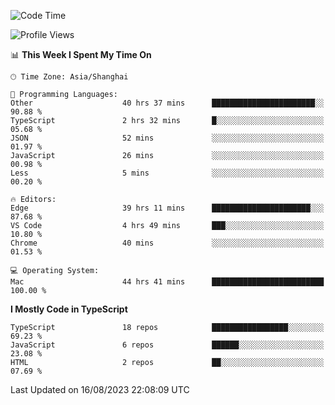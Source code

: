 <!--START_SECTION:waka-->
![Code Time](http://img.shields.io/badge/Code%20Time-4%2C993%20hrs%203%20mins-blue)

![Profile Views](http://img.shields.io/badge/Profile%20Views-0-blue)

📊 **This Week I Spent My Time On** 

```text
🕑︎ Time Zone: Asia/Shanghai

💬 Programming Languages: 
Other                    40 hrs 37 mins      ███████████████████████░░   90.88 % 
TypeScript               2 hrs 32 mins       █░░░░░░░░░░░░░░░░░░░░░░░░   05.68 % 
JSON                     52 mins             ░░░░░░░░░░░░░░░░░░░░░░░░░   01.97 % 
JavaScript               26 mins             ░░░░░░░░░░░░░░░░░░░░░░░░░   00.98 % 
Less                     5 mins              ░░░░░░░░░░░░░░░░░░░░░░░░░   00.20 % 

🔥 Editors: 
Edge                     39 hrs 11 mins      ██████████████████████░░░   87.68 % 
VS Code                  4 hrs 49 mins       ███░░░░░░░░░░░░░░░░░░░░░░   10.80 % 
Chrome                   40 mins             ░░░░░░░░░░░░░░░░░░░░░░░░░   01.53 % 

💻 Operating System: 
Mac                      44 hrs 41 mins      █████████████████████████   100.00 % 
```

**I Mostly Code in TypeScript** 

```text
TypeScript               18 repos            █████████████████░░░░░░░░   69.23 % 
JavaScript               6 repos             ██████░░░░░░░░░░░░░░░░░░░   23.08 % 
HTML                     2 repos             ██░░░░░░░░░░░░░░░░░░░░░░░   07.69 % 
```




 Last Updated on 16/08/2023 22:08:09 UTC
<!--END_SECTION:waka-->
